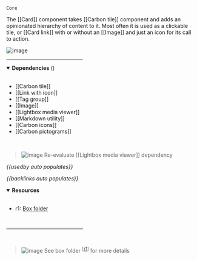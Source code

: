 `Core` <!-- category start --><!-- category end -->

The [[Card]] component takes [[Carbon tile]] component and adds an opinionated
hierarchy of content to it. Most often it is used as a clickable tile, or
[[Card link]] with or without an [[Image]] and just an icon for its call to
action.

![image](https://user-images.githubusercontent.com/3793636/119054831-e8ab4d80-b98d-11eb-855c-6087be94bd33.png)

<hr width="40%" />

<!-- toc start open="true" depthStart="3" depthEnd="5" --><!-- toc end -->

<details open="true">
  <summary><strong>Dependencies</strong> (<!-- dependencyCount start --><!-- dependencyCount end -->)</summary><br />

- [[Carbon tile]]
- [[Link with icon]]
- [[Tag group]]
- [[Image]]
- [[Lightbox media viewer]]
- [[Markdown utility]]
- [[Carbon icons]]
- [[Carbon pictograms]]

<br />
</details>

> ![image](https://user-images.githubusercontent.com/3793636/117873641-a6835d00-b265-11eb-8433-8c9c73a2e999.png)
> Re-evaluate [[Lightbox media viewer]] dependency

<!-- usedby start open="true" -->

_{{usedby auto populates}}_

<!-- usedby end -->

<!-- backlinks start open="true" -->

_{{backlinks auto populates}}_

<!-- backlinks end -->

<a name="resources"></a>

<details open="true">
  <summary><strong>Resources</strong></summary><br />

- r1:
  [Box folder](https://ibm.ent.box.com/folder/95514001950?s=hgvu48r1fv2ga2h0yn3qshrtxjc71vch)

<br />
</details>

<hr width="40%" />

<br />

> ![image](https://user-images.githubusercontent.com/3793636/117873919-f6faba80-b265-11eb-81a5-039bdcd822e8.png)
> See box folder <sup>[[r1](#resources)]</sup> for more details
